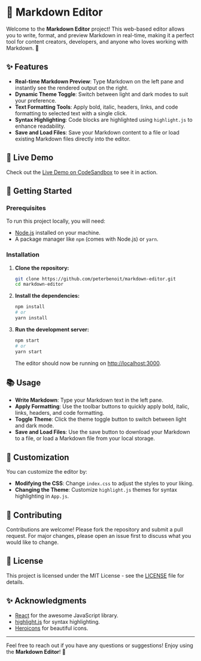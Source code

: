 # 📝 Markdown Editor

Welcome to the **Markdown Editor** project! This web-based editor allows you to write, format, and preview Markdown in real-time, making it a perfect tool for content creators, developers, and anyone who loves working with Markdown. 🚀

## ✨ Features

-   **Real-time Markdown Preview**: Type Markdown on the left pane and instantly see the rendered output on the right.
-   **Dynamic Theme Toggle**: Switch between light and dark modes to suit your preference.
-   **Text Formatting Tools**: Apply bold, italic, headers, links, and code formatting to selected text with a single click.
-   **Syntax Highlighting**: Code blocks are highlighted using `highlight.js` to enhance readability.
-   **Save and Load Files**: Save your Markdown content to a file or load existing Markdown files directly into the editor.

## 🔗 Live Demo

Check out the [Live Demo on CodeSandbox](https://codesandbox.io/p/github/peterbenoit/markdown-editor/) to see it in action.

## 🚀 Getting Started

### Prerequisites

To run this project locally, you will need:

-   [Node.js](https://nodejs.org/) installed on your machine.
-   A package manager like `npm` (comes with Node.js) or `yarn`.

### Installation

1. **Clone the repository:**

    ```bash
    git clone https://github.com/peterbenoit/markdown-editor.git
    cd markdown-editor
    ```

2. **Install the dependencies:**

    ```bash
    npm install
    # or
    yarn install
    ```

3. **Run the development server:**

    ```bash
    npm start
    # or
    yarn start
    ```

    The editor should now be running on [http://localhost:3000](http://localhost:3000).

## 📚 Usage

-   **Write Markdown**: Type your Markdown text in the left pane.
-   **Apply Formatting**: Use the toolbar buttons to quickly apply bold, italic, links, headers, and code formatting.
-   **Toggle Theme**: Click the theme toggle button to switch between light and dark mode.
-   **Save and Load Files**: Use the save button to download your Markdown to a file, or load a Markdown file from your local storage.

## 🎨 Customization

You can customize the editor by:

-   **Modifying the CSS**: Change `index.css` to adjust the styles to your liking.
-   **Changing the Theme**: Customize `highlight.js` themes for syntax highlighting in `App.js`.

## 🤝 Contributing

Contributions are welcome! Please fork the repository and submit a pull request. For major changes, please open an issue first to discuss what you would like to change.

## 📄 License

This project is licensed under the MIT License - see the [LICENSE](LICENSE) file for details.

## ✨ Acknowledgments

-   [React](https://reactjs.org/) for the awesome JavaScript library.
-   [highlight.js](https://highlightjs.org/) for syntax highlighting.
-   [Heroicons](https://heroicons.com/) for beautiful icons.

---

Feel free to reach out if you have any questions or suggestions! Enjoy using the **Markdown Editor**! 🌟
